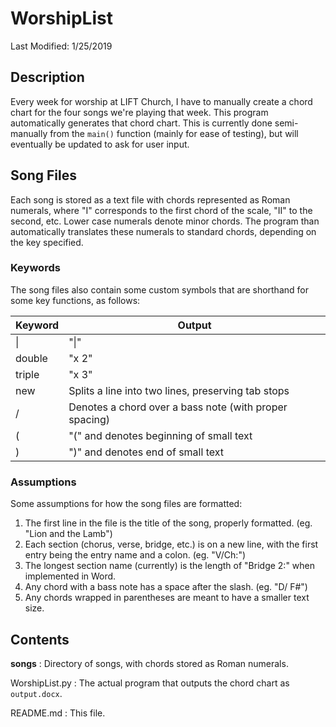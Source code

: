 # WorshipList
Last Modified: 1/25/2019

## Description

Every week for worship at LIFT Church, I have to manually create a chord chart for the four songs we're playing that week. This program automatically generates that chord chart. This is currently done semi-manually from the `main()` function (mainly for ease of testing), but will eventually be updated to ask for user input.

## Song Files

Each song is stored as a text file with chords represented as Roman numerals, where "I" corresponds to the first chord of the scale, "II" to the second, etc. Lower case numerals denote minor chords. The program than automatically translates these numerals to standard chords, depending on the key specified. 

### Keywords

The song files also contain some custom symbols that are shorthand for some key functions, as follows:

| Keyword | Output |
|---|---|
|\||"\|"|
|double|"x 2"|
|triple|"x 3"|
|new|Splits a line into two lines, preserving tab stops|
|/|Denotes a chord over a bass note (with proper spacing)|
|(|"(" and denotes beginning of small text|
|)|")" and denotes end of small text|

### Assumptions

Some assumptions for how the song files are formatted:
1) The first line in the file is the title of the song, properly formatted. (eg. "Lion and the Lamb")
2) Each section (chorus, verse, bridge, etc.) is on a new line, with the first entry being the entry name and a colon. (eg. "V/Ch:")
3) The longest section name (currently) is the length of "Bridge 2:" when implemented in Word.
4) Any chord with a bass note has a space after the slash. (eg. "D/ F#")
5) Any chords wrapped in parentheses are meant to have a smaller text size.

## Contents

**songs**
: Directory of songs, with chords stored as Roman numerals.

WorshipList.py
: The actual program that outputs the chord chart as `output.docx`.

README.md
: This file.